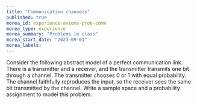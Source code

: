 ```yaml
---
title: "Communication channels"
published: true
morea_id: experience-axioms-prob-comm
morea_type: experience
morea_summary: "Problems in class"
morea_start_date: "2023-09-01"
morea_labels:
---
```

	   
Consider the following abstract model of a perfect communication
  link. There is a transmitter and a receiver, and the transmitter
  transmits one bit through a channel. The transmitter chooses 0 or 1
  with equal probability. The channel faithfully reproduces the input,
  so the receiver sees the same bit transmitted by the channel.  Write
  a sample space and a probability assignment to model this problem.


